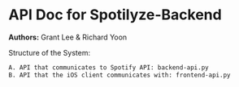 # API Doc for Spotilyze-Backend

**Authors:** Grant Lee & Richard Yoon

Structure of the System:

```bash
A. API that communicates to Spotify API: backend-api.py
B. API that the iOS client communicates with: frontend-api.py
```





